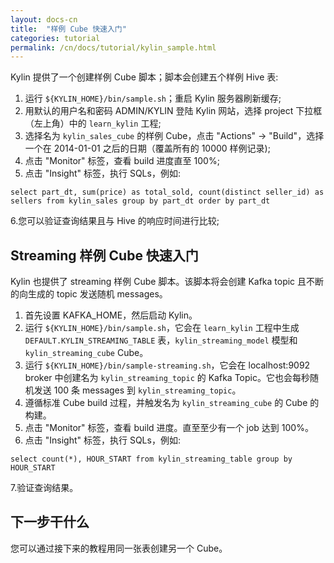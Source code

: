 ```yaml
---
layout: docs-cn
title:  "样例 Cube 快速入门"
categories: tutorial
permalink: /cn/docs/tutorial/kylin_sample.html
---
```


Kylin 提供了一个创建样例 Cube 脚本；脚本会创建五个样例 Hive 表:

1. 运行 `${KYLIN_HOME}/bin/sample.sh`；重启 Kylin 服务器刷新缓存;
2. 用默认的用户名和密码 ADMIN/KYLIN 登陆 Kylin 网站，选择 project 下拉框（左上角）中的 `learn_kylin` 工程;
3. 选择名为 `kylin_sales_cube` 的样例 Cube，点击 "Actions" -> "Build"，选择一个在 2014-01-01 之后的日期（覆盖所有的 10000 样例记录);
4. 点击 "Monitor" 标签，查看 build 进度直至 100%;
5. 点击 "Insight" 标签，执行 SQLs，例如:

```
select part_dt, sum(price) as total_sold, count(distinct seller_id) as sellers from kylin_sales group by part_dt order by part_dt
```

 6.您可以验证查询结果且与 Hive 的响应时间进行比较;

   
## Streaming 样例 Cube 快速入门

Kylin 也提供了 streaming 样例 Cube 脚本。该脚本将会创建 Kafka topic 且不断的向生成的 topic 发送随机 messages。

1. 首先设置 KAFKA_HOME，然后启动 Kylin。
2. 运行 `${KYLIN_HOME}/bin/sample.sh`，它会在 `learn_kylin` 工程中生成 `DEFAULT.KYLIN_STREAMING_TABLE` 表，`kylin_streaming_model` 模型和 `kylin_streaming_cube` Cube。
3. 运行 `${KYLIN_HOME}/bin/sample-streaming.sh`，它会在 localhost:9092 broker 中创建名为 `kylin_streaming_topic` 的 Kafka Topic。它也会每秒随机发送 100 条 messages 到 `kylin_streaming_topic`。
4. 遵循标准 Cube build 过程，并触发名为 `kylin_streaming_cube` 的 Cube 的构建。  
5. 点击 "Monitor" 标签，查看 build 进度。直至至少有一个 job 达到 100%。
6. 点击 "Insight" 标签，执行 SQLs，例如:

```
select count(*), HOUR_START from kylin_streaming_table group by HOUR_START
```

 7.验证查询结果。
 
## 下一步干什么

您可以通过接下来的教程用同一张表创建另一个 Cube。
